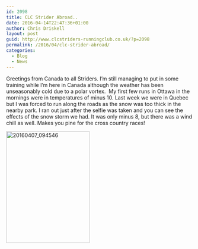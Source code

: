 ```yaml
---
id: 2098
title: CLC Strider Abroad..
date: 2016-04-14T22:47:36+01:00
author: Chris Driskell
layout: post
guid: http://www.clcstriders-runningclub.co.uk/?p=2098
permalink: /2016/04/clc-strider-abroad/
categories:
  - Blog
  - News
---
```

<p dir="ltr">
  Greetings from Canada to all Striders. I&#8217;m still managing to put in some training while I&#8217;m here in Canada although the weather has been unseasonably cold due to a polar vortex.  My first few runs in Ottawa in the mornings were in temperatures of minus 10. Last week we were in Quebec but I was forced to run along the roads as the snow was too thick in the nearby park. I ran out just after the selfie was taken and you can see the effects of the snow storm we had. It was only minus 8, but there was a wind chill as well. Makes you pine for the cross country races!
</p>

<p dir="ltr">
  <a href="http://www.clcstriders-runningclub.co.uk/wplive/wp-content/uploads/2016/04/20160407_0945461.jpg"><img class="alignnone size-medium wp-image-2102" src="http://www.clcstriders-runningclub.co.uk/wplive/wp-content/uploads/2016/04/20160407_0945461-225x300.jpg" alt="20160407_094546" width="225" height="300" srcset="http://www.clcstriders-runningclub.co.uk/wplive/wp-content/uploads/2016/04/20160407_0945461-225x300.jpg 225w, http://www.clcstriders-runningclub.co.uk/wplive/wp-content/uploads/2016/04/20160407_0945461-768x1024.jpg 768w, http://www.clcstriders-runningclub.co.uk/wplive/wp-content/uploads/2016/04/20160407_0945461.jpg 960w" sizes="(max-width: 225px) 100vw, 225px" /></a>
</p>